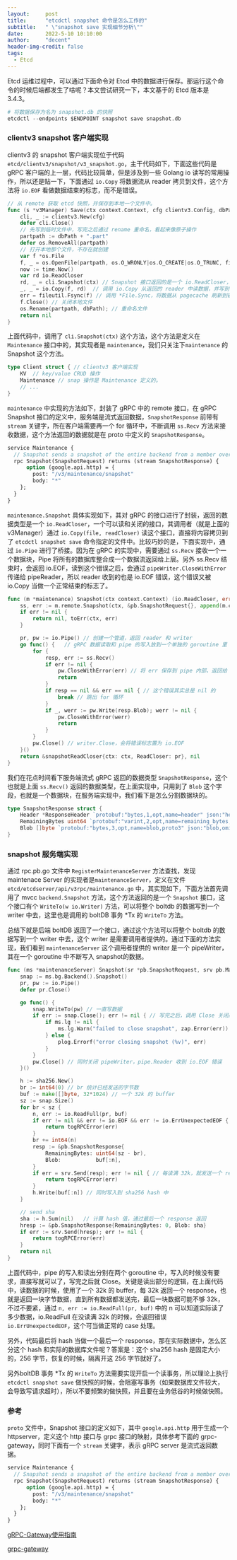 ```yaml
---
layout:     post
title:      "etcdctl snapshot 命令是怎么工作的"
subtitle:   " \"snapshot save 实现细节分析\""
date:       2022-5-10 10:10:00
author:     "decent"
header-img-credit: false
tags:
  - Etcd
---
```


Etcd 运维过程中，可以通过下面命令对 Etcd 中的数据进行保存。那运行这个命令的时候后端都发生了啥呢？本文尝试研究一下，本文基于的 Etcd 版本是 3.4.3。
```s
# 将数据保存为名为 snapshot.db 的快照
etcdctl --endpoints $ENDPOINT snapshot save snapshot.db
```

### clientv3 snapshot 客户端实现
clientv3 的 snapshot 客户端实现位于代码 `etcd/clientv3/snapshot/v3_snapshot.go`，主干代码如下，下面这些代码是 gRPC 客户端的上一层，代码比较简单，但是涉及到一些 Golang io 读写的常用操作，所以还是贴一下，下面通过 `io.Copy` 将数据流从 reader 拷贝到文件，这个方法将 `io.EOF` 看做数据结束的标志，而不是错误。
```go
// 从 remote 获取 etcd 快照，并保存到本地一个文件中。
func (s *v3Manager) Save(ctx context.Context, cfg clientv3.Config, dbPath string) error {
	cli, _ := clientv3.New(cfg)
	defer cli.Close()
	// 先写到临时文件中，写完之后通过 rename 重命名，看起来像原子操作
	partpath := dbPath + ".part"
	defer os.RemoveAll(partpath)
	// 打开本地那个文件，不存在就创建
	var f *os.File
	f, _ = os.OpenFile(partpath, os.O_WRONLY|os.O_CREATE|os.O_TRUNC, fileutil.PrivateFileMode)
	now := time.Now()
	var rd io.ReadCloser
	rd, _ = cli.Snapshot(ctx) // Snapshot 接口返回的是一个 io.ReadCloser，可读，可关闭
	_, _ = io.Copy(f, rd)  // 调用 io.Copy 从返回的 reader 中读数据，并写到本地文件中 
	err = fileutil.Fsync(f) // 调用 *File.Sync，将数据从 pagecache 刷新到磁盘
	f.Close() // 关闭本地文件
	os.Rename(partpath, dbPath); // 重命名文件
	return nil
}
```
上面代码中，调用了 `cli.Snapshot(ctx)` 这个方法，这个方法是定义在 `Maintenance` 接口中的，其实现者是 `maintenance`，我们只关注下`maintenance` 的 Snapshot 这个方法。
```go
type Client struct { // clientv3 客户端实现
	KV  // key/value CRUD 操作
	Maintenance // snap 操作是 Maintenance 定义的。
	// ...
}
```
`maintenance` 中实现的方法如下，封装了 gRPC 中的 remote 接口，在 gRPC Snapshot 接口的定义中，服务端是流式返回数据，`SnapshotResponse` 前带有 `stream` 关键字，所在客户端需要再一个 for 循环中，不断调用 `ss.Recv` 方法来接收数据，这个方法返回的数据就是在 proto 中定义的 `SnapshotResponse`。
```protobuf
service Maintenance {
  // Snapshot sends a snapshot of the entire backend from a member over a stream to a client.
  rpc Snapshot(SnapshotRequest) returns (stream SnapshotResponse) {
      option (google.api.http) = {
        post: "/v3/maintenance/snapshot"
        body: "*"
    };
  }
}
```
`maintenance.Snapshot` 具体实现如下，其对 gRPC 的接口进行了封装，返回的数据类型是一个 `io.ReadCloser`，一个可以读和关闭的接口，其调用者（就是上面的 v3Manager）通过 `io.Copy(file, readCloser)` 读这个接口，直接将内容拷贝到了 `etcdctl snapshot save` 命令指定的文件中。比较巧妙的是，下面实现中，通过 `io.Pipe` 进行了桥接。因为在 gRPC 的实现中，需要通过 `ss.Recv` 接收一个一个数据块，Pipe 将所有的数据库整合成一个数据流返回给上层。另外 ss.Recv 结束时，会返回 io.EOF，读到这个错误之后，会通过 `pipeWriter.CloseWithError` 传递给 pipeReader，所以 reader 收到的也是 io.EOF 错误，这个错误又被 io.Copy 当做一个正常结束的标志了。
```go
func (m *maintenance) Snapshot(ctx context.Context) (io.ReadCloser, error) {
	ss, err := m.remote.Snapshot(ctx, &pb.SnapshotRequest{}, append(m.callOpts, withMax(defaultStreamMaxRetries))...)
	if err != nil {
		return nil, toErr(ctx, err)
	}

	pr, pw := io.Pipe() // 创建一个管道，返回 reader 和 writer
	go func() {   // gRPC 数据读取和 pipe 的写入放到一个单独的 goroutine 里
		for {
			resp, err := ss.Recv()
			if err != nil {
				pw.CloseWithError(err) // 将 err 保存到 pipe 内部，返回给 pipe.Reader
				return
			}
			if resp == nil && err == nil { // 这个错误其实总是 nil 的
				break // 跳出 for 循环
			}
			if _, werr := pw.Write(resp.Blob); werr != nil {
				pw.CloseWithError(werr)
				return
			}
		}
		pw.Close() // writer.Close，会将错误标志置为 io.EOF
	}()
	return &snapshotReadCloser{ctx: ctx, ReadCloser: pr}, nil
}
```
我们在花点时间看下服务端流式 gRPC 返回的数据类型 `SnapshotResponse`，这个也就是上面 `ss.Recv()` 返回的数据类型，在上面实现中，只用到了 `Blob` 这个字段，也就是一个数据块，在服务端实现中，我们看下是怎么分割数据块的。
```go
type SnapshotResponse struct {
	Header *ResponseHeader `protobuf:"bytes,1,opt,name=header" json:"header,omitempty"`
	RemainingBytes uint64 `protobuf:"varint,2,opt,name=remaining_bytes,json=remainingBytes,proto3" json:"remaining_bytes,omitempty"`
	Blob []byte `protobuf:"bytes,3,opt,name=blob,proto3" json:"blob,omitempty"`
}
```

### snapshot 服务端实现
通过 rpc.pb.go 文件中 `RegisterMaintenanceServer` 方法查找，发现 maintenace Server 的实现者是`maintenanceServer`，定义在文件 `etcd/etcdserver/api/v3rpc/maintenance.go` 中，其实现如下，下面方法首先调用了 mvcc `backend.Snapshot` 方法，这个方法返回的是一个 `Snapshot` 接口，这个接口有个 `WriteTo(w io.Writer)` 方法，可以将整个 boltdb 的数据写到一个 writer 中去，这里也是调用的 boltDB 事务 *Tx 的 `WriteTo` 方法。

总结下就是后端 boltDB 返回了一个接口，通过这个方法可以将整个 boltdb 的数据写到一个 writer 中去，这个 writer 是需要调用者提供的。通过下面的方法实现，我们看到 `maintenanceServer` 这个调用者提供的 writer 是一个 pipeWriter，其在一个 goroutine 中不断写入 snapshot的数据。
```go
func (ms *maintenanceServer) Snapshot(sr *pb.SnapshotRequest, srv pb.Maintenance_SnapshotServer) error {
	snap := ms.bg.Backend().Snapshot()
	pr, pw := io.Pipe()
	defer pr.Close()

	go func() {
		snap.WriteTo(pw) // 一直写数据
		if err := snap.Close(); err != nil { // 写完之后，调用 Close 关闭底层事务 Tx
			if ms.lg != nil {
				ms.lg.Warn("failed to close snapshot", zap.Error(err))
			} else {
				plog.Errorf("error closing snapshot (%v)", err)
			}
		}
		pw.Close() // 同时关闭 pipeWriter，pipe.Reader 收到 io.EOF 错误
	}()

	h := sha256.New()
	br := int64(0) // br 统计已经发送的字节数
	buf := make([]byte, 32*1024) // 一个 32k 的 buffer
	sz := snap.Size()
	for br < sz {
		n, err := io.ReadFull(pr, buf)
		if err != nil && err != io.EOF && err != io.ErrUnexpectedEOF {
			return togRPCError(err)
		}
		br += int64(n)
		resp := &pb.SnapshotResponse{
			RemainingBytes: uint64(sz - br),
			Blob:           buf[:n],
		}
		if err = srv.Send(resp); err != nil { // 每读满 32k，就发送一个 response
			return togRPCError(err)
		}
		h.Write(buf[:n]) // 同时写入到 sha256 hash 中
	}

	// send sha
	sha := h.Sum(nil)   // 计算 hash 值，通过最后一个 response 返回
	hresp := &pb.SnapshotResponse{RemainingBytes: 0, Blob: sha}
	if err := srv.Send(hresp); err != nil {
		return togRPCError(err)
	}
	return nil
}
```
上面代码中，pipe 的写入和读出分别在两个 goroutine 中，写入的时候没有要求，直接写就可以了，写完之后就 Close。关键是读出部分的逻辑，在上面代码中，读数据的时候，使用了一个 32k 的 buffer，每 32k 返回一个 response，也就是返回一块字节数据，直到所有数据都发送完，最后一块数据可能不够 32k，不过不要紧，通过 `n, err := io.ReadFull(pr, buf)` 中的 n 可以知道实际读了多少数据，io.ReadFull 在没读满 32k 的时候，会返回错误 `io.ErrUnexpectedEOF`，这个可当做正常的 case 处理。

另外，代码最后将 hash 当做一个最后一个 response，那在实际数据中，怎么区分这个 hash 和实际的数据库文件呢？答案是：这个 sha256 hash 是固定大小的，256 字节，恢复的时候，隔离开这 256 字节就好了。

另外boltDB 事务 *Tx 的 `WriteTo` 方法需要实现开启一个读事务，所以理论上执行 `etcdctl snapshot save` 做快照的时候，会阻塞写事务（如果数据库文件较大，会导致写请求超时），所以不要频繁的做快照，并且要在业务低谷的时候做快照。

### 参考
`proto` 文件中，Snapshot 接口的定义如下，其中 `google.api.http` 用于生成一个 httpserver，定义这个 http 接口与 grpc 接口的映射，具体参考下面的 grpc-gateway，同时下面有一个 `stream` 关键字，表示 gRPC server 是流式返回数据。
```proto
service Maintenance {
  // Snapshot sends a snapshot of the entire backend from a member over a stream to a client.
  rpc Snapshot(SnapshotRequest) returns (stream SnapshotResponse) {
      option (google.api.http) = {
        post: "/v3/maintenance/snapshot"
        body: "*"
    };
  }
}
```
[gRPC-Gateway使用指南](https://www.liwenzhou.com/posts/Go/grpc-gateway/)

[grpc-gateway](https://github.com/grpc-ecosystem/grpc-gateway)